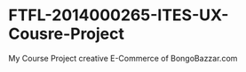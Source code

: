 FTFL-2014000265-ITES-UX-Cousre-Project
======================================

My Course Project creative E-Commerce of BongoBazzar.com
